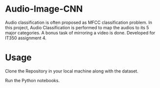 ﻿# Audio-Image-CNN

 Audio classification is often proposed as MFCC classification problem. In this project, Audio Classification is performed to map the audios to its 5 major categories. A bonus task of mirroring a video is done. Developed for IT350 assignment 4.

 # Usage

Clone the Repository in your local machine along with the dataset.

Run the Python notebooks.
